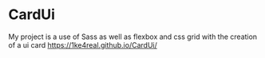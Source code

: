 # CardUi
My project is a use of Sass as well as flexbox and css grid with the creation of a ui card
https://1ke4real.github.io/CardUi/
